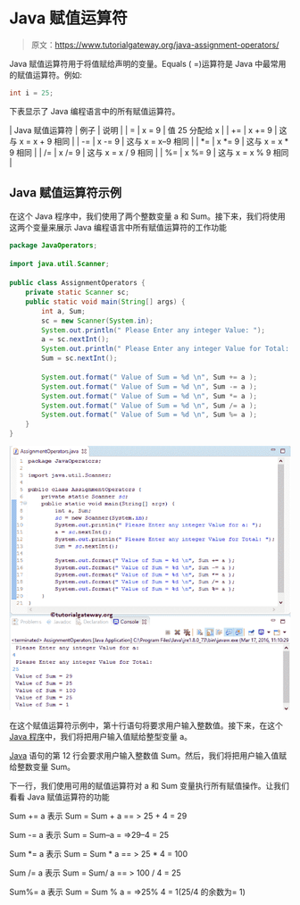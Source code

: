 # Java 赋值运算符

> 原文：<https://www.tutorialgateway.org/java-assignment-operators/>

Java 赋值运算符用于将值赋给声明的变量。Equals ( =)运算符是 Java 中最常用的赋值运算符。例如:

```java
int i = 25;
```

下表显示了 Java 编程语言中的所有赋值运算符。

| Java 赋值运算符 | 例子 | 说明 |
| = | x = 9 | 值 25 分配给 x |
| += | x += 9 | 这与 x = x + 9 相同 |
| -= | x -= 9 | 这与 x = x–9 相同 |
| *= | x *= 9 | 这与 x = x * 9 相同 |
| /= | x /= 9 | 这与 x = x / 9 相同 |
| %= | x %= 9 | 这与 x = x % 9 相同 |

## Java 赋值运算符示例

在这个 Java 程序中，我们使用了两个整数变量 a 和 Sum。接下来，我们将使用这两个变量来展示 Java 编程语言中所有赋值运算符的工作功能

```java
package JavaOperators;

import java.util.Scanner;

public class AssignmentOperators {
	private static Scanner sc;
	public static void main(String[] args) {
		int a, Sum;
		sc = new Scanner(System.in);
		System.out.println(" Please Enter any integer Value: ");
		a = sc.nextInt();
		System.out.println(" Please Enter any integer Value for Total: ");
		Sum = sc.nextInt();

		System.out.format(" Value of Sum = %d \n", Sum += a );
		System.out.format(" Value of Sum = %d \n", Sum -= a );
		System.out.format(" Value of Sum = %d \n", Sum *= a );
		System.out.format(" Value of Sum = %d \n", Sum /= a );
		System.out.format(" Value of Sum = %d \n", Sum %= a );
	}
}

```

![Java Assignment Operators 1](img/bdf0114be76be2ce30555d36599fa349.png)

在这个赋值运算符示例中，第十行语句将要求用户输入整数值。接下来，在这个 [Java 程序](https://www.tutorialgateway.org/learn-java-programs/)中，我们将把用户输入值赋给整型变量 a。

[Java](https://www.tutorialgateway.org/java-tutorial/) 语句的第 12 行会要求用户输入整数值 Sum。然后，我们将把用户输入值赋给整数变量 Sum。

下一行，我们使用可用的赋值运算符对 a 和 Sum 变量执行所有赋值操作。让我们看看 Java 赋值运算符的功能

Sum += a 表示
Sum = Sum + a == > 25 + 4 = 29

Sum -= a 表示
Sum = Sum–a = =>29–4 = 25

Sum *= a 表示
Sum = Sum * a == > 25 * 4 = 100

Sum /= a 表示
Sum = Sum/ a == > 100 / 4 = 25

Sum%= a 表示
Sum = Sum % a = =>25% 4 = 1(25/4 的余数为= 1)